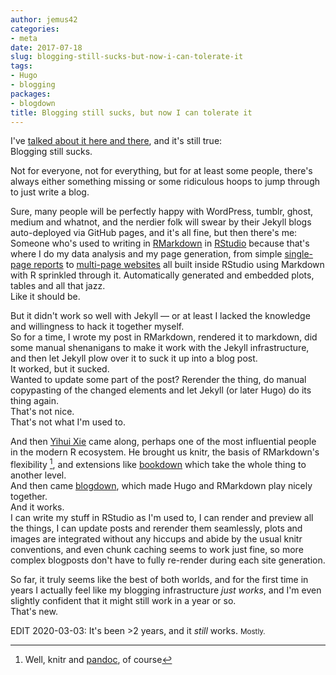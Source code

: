 ```yaml
---
author: jemus42
categories:
- meta
date: 2017-07-18
slug: blogging-still-sucks-but-now-i-can-tolerate-it
tags:
- Hugo
- blogging
packages:
- blogdown
title: Blogging still sucks, but now I can tolerate it
---
```


I've [talked about it here and there](/categories/meta/), and it's still true:  
Blogging still sucks.  

Not for everyone, not for everything, but for at least some people, there's always either something missing or some ridiculous hoops to jump through to just write a blog.  

Sure, many people will be perfectly happy with WordPress, tumblr, ghost, medium and whatnot, and the nerdier folk will swear by their Jekyll blogs auto-deployed via GitHub pages, and it's all fine, but then there's me: Someone who's used to writing in [RMarkdown](https://rmarkdown.rstudio.com) in [RStudio](https://rstudio.com) because that's where I do my data analysis and my page generation, from simple [single-page reports](https://metadon.jemu.name) to [multi-page websites](https://podcasts.jemu.name) all built inside RStudio using Markdown with R sprinkled through it. Automatically generated and embedded plots, tables and all that jazz.  
Like it should be.  

But it didn't work so well with Jekyll — or at least I lacked the knowledge and willingness to hack it together myself.  
So for a time, I wrote my post in RMarkdown, rendered it to markdown, did some manual shenanigans to make it work with the Jekyll infrastructure, and then let Jekyll plow over it to suck it up into a blog post.  
It worked, but it sucked.  
Wanted to update some part of the post? Rerender the thing, do manual copypasting of the changed elements and let Jekyll (or later Hugo) do its thing again.  
That's not nice.  
That's not what I'm used to.  

And then [Yihui Xie](https://yihui.name/en/about/) came along, perhaps one of the most influential people in the modern R ecosystem. He brought us knitr, the basis of RMarkdown's flexibility [^1], and extensions like [bookdown](https://bookdown.org/yihui/bookdown/) which take the whole thing to another level.  
And then came [blogdown](https://github.com/rstudio/blogdown), which made Hugo and RMarkdown play nicely together.  
And it works.  
I can write my stuff in RStudio as I'm used to, I can render and preview all the things, I can update posts and rerender them seamlessly, plots and images are integrated without any hiccups and abide by the usual knitr conventions, and even chunk caching seems to work just fine, so more complex blogposts don't have to fully re-render during each site generation.  

So far, it truly seems like the best of both worlds, and for the first time in years I actually feel like my blogging infrastructure *just works*, and I'm even slightly confident that it might still work in a year or so.  
That's new.

EDIT 2020-03-03: It's been >2 years, and it *still* works. <small>Mostly.</small>

[^1]: Well, knitr and [pandoc](https://pandoc.org/), of course
